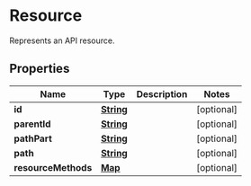 

# Resource

Represents an API resource.

## Properties

| Name | Type | Description | Notes |
|------------ | ------------- | ------------- | -------------|
|**id** | [**String**](String.md) |  |  [optional] |
|**parentId** | [**String**](String.md) |  |  [optional] |
|**pathPart** | [**String**](String.md) |  |  [optional] |
|**path** | [**String**](String.md) |  |  [optional] |
|**resourceMethods** | [**Map**](Map.md) |  |  [optional] |



